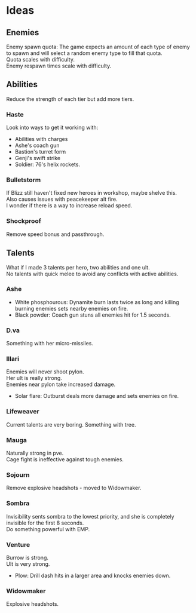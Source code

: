 # Ideas
## Enemies
Enemy spawn quota: The game expects an amount of each type of enemy to spawn and will select a random enemy type to fill that quota.  
Quota scales with difficulty.  
Enemy respawn times scale with difficulty.
## Abilities
Reduce the strength of each tier but add more tiers.
### Haste
Look into ways to get it working with:
- Abilities with charges
- Ashe's coach gun
- Bastion's turret form
- Genji's swift strike
- Soldier: 76's helix rockets.
### Bulletstorm
If Blizz still haven't fixed new heroes in workshop, maybe shelve this.  
Also causes issues with peacekeeper alt fire.  
I wonder if there is a way to increase reload speed.
### Shockproof
Remove speed bonus and passthrough.
## Talents
What if I made 3 talents per hero, two abilities and one ult.  
No talents with quick melee to avoid any conflicts with active abilities.
### Ashe
- White phosphourous: Dynamite burn lasts twice as long and killing burning enemies sets nearby enemies on fire.
- Black powder: Coach gun stuns all enemies hit for 1.5 seconds.
### D.va
Something with her micro-missiles.
### Illari
Enemies will never shoot pylon.  
Her ult is really strong.  
Enemies near pylon take increased damage.  
- Solar flare: Outburst deals more damage and sets enemies on fire.
### Lifeweaver
Current talents are very boring.
Something with tree.
### Mauga
Naturally strong in pve.  
Cage fight is ineffective against tough enemies.
### Sojourn
Remove explosive headshots - moved to Widowmaker.
### Sombra
Invisibility sents sombra to the lowest priority, and she is completely invisible for the first 8 seconds.  
Do something powerful with EMP.
### Venture
Burrow is strong.  
Ult is very strong.  
- Plow: Drill dash hits in a larger area and knocks enemies down.
### Widowmaker
Explosive headshots.
